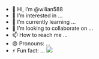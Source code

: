 - 👋 Hi, I’m @wilian588
- 👀 I’m interested in ...
- 🌱 I’m currently learning ...
- 💞️ I’m looking to collaborate on ...
- 📫 How to reach me ...
- 😄 Pronouns: ...
- ⚡ Fun fact: ...
![](https://i.giphy.com/media/v1.Y2lkPTc5MGI3NjExYzEyanNzM3F0bzZlaXVwbjEwY3N3enIwd2twZHdtcHF5bnk1YmpiYyZlcD12MV9pbnRlcm5hbF9naWZfYnlfaWQmY3Q9Zw/C9xl2ygNvtitycMdHs/giphy.gif)
<!---
wilian588/wilian588 is a ✨ special ✨ repository because its `README.md` (this file) appears on your GitHub profile.
You can click the Preview link to take a look at your changes.
--->
